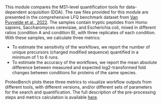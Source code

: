 This module compares the MS1-level quantification tools for
data-dependent acquisition (DDA). The raw files provided for
this module are presented in the comprehensive LFQ benchmark
dataset from [Van Puyvelde et al., 2022](https://www.nature.com/articles/s41597-022-01216-6).
The samples contain tryptic peptides from Homo sapiens,
Saccharomyces cerevisiae, and Escherichia coli, mixed in different
ratios (condition A and condition B), with three replicates of each
condition. With these samples, we calculate three metrics:
- To estimate the sensitivity of the workflows, we report the
number of unique precursors (charged modified sequence) quantified
in a minimum of 1 to 6 runs.
- To estimate the accuracy of the workflows, we report the mean 
absolute difference between measured and expected log2-transformed 
fold changes between conditions for proteins of the same species.

ProteoBench plots these three metrics to visualize workflow outputs
    from different tools, with different versions, and/or different
sets of parameters for the search and quantification.
The full description of the pre-processing steps and metrics
calculation is available [here](https://proteobench.readthedocs.io/en/latest/modules/3-DDA-Quantification-ion-level/).